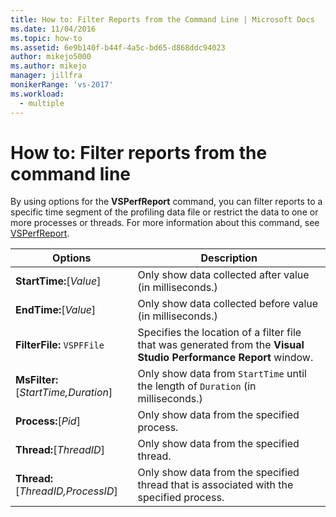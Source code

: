 ```yaml
---
title: How to: Filter Reports from the Command Line | Microsoft Docs
ms.date: 11/04/2016
ms.topic: how-to
ms.assetid: 6e9b140f-b44f-4a5c-bd65-d868ddc94023
author: mikejo5000
ms.author: mikejo
manager: jillfra
monikerRange: 'vs-2017'
ms.workload: 
  - multiple
---
```

# How to: Filter reports from the command line
By using options for the **VSPerfReport** command, you can filter reports to a specific time segment of the profiling data file or restrict the data to one or more processes or threads. For more information about this command, see [VSPerfReport](../profiling/vsperfreport.md).

|Options|Description|
|-------------|-----------------|
|**StartTime:**[*Value*]|Only show data collected after value (in milliseconds.)|
|**EndTime:**[*Value*]|Only show data collected before value (in milliseconds.)|
|**FilterFile:** `VSPFFile`|Specifies the location of a filter file that was generated from the **Visual Studio Performance Report** window.|
|**MsFilter:**[*StartTime,Duration*]|Only show data from `StartTime` until the length of `Duration` (in milliseconds.)|
|**Process:**[*Pid*]|Only show data from the specified process.|
|**Thread:**[*ThreadID*]|Only show data from the specified thread.|
|**Thread:**[*ThreadID,ProcessID*]|Only show data from the specified thread that is associated with the specified process.|
